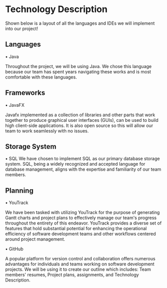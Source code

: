 # Technology Description
Shown below is a layout of all the languages and IDEs we will implement into our project!

## Languages
 • Java 
 
Throughout the project, we will be using Java. We chose this language because our team has spent years navigating these works and is most comfortable with these languages.

## Frameworks
 • JavaFX
 
Javafx implemented as a collection of libraries and other parts that work together to produce graphical user interfaces (GUIs), can be used to build high client-side applications. 
It is also open source so this will allow our team to work seamlessly with no issues.

## Storage System
 • SQL
We have chosen to implement SQL as our primary database storage system. SQL, being a widely recognized and accepted language for database management, aligns with the expertise and familiarity of our team members.

## Planning
 • YouTrack
 
We have been tasked with utilizing YouTrack for the purpose of generating Gantt charts and project plans to effectively manage our team's progress throughout the entirety of this endeavor. YouTrack provides a diverse set of features that hold substantial potential for enhancing the operational efficiency of software development teams and other workflows centered around project management.

 • GitHub
 
A popular platform for version control and collaboration offers numerous advantages for individuals and teams working on software development projects. We will be using it to create our outline which includes: Team members' resumes, Project plans, assignments, and Technology Description.
